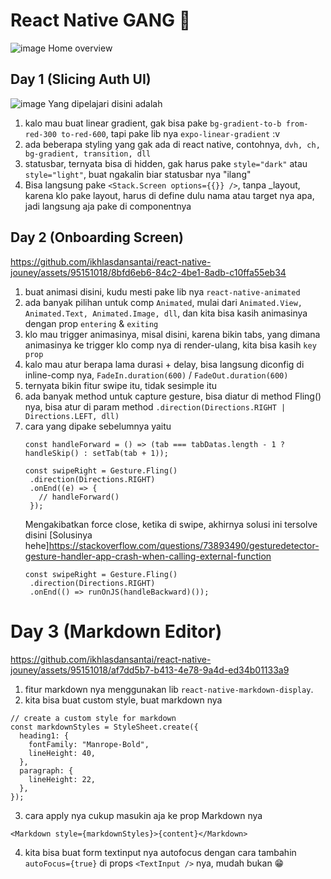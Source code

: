 # React Native GANG 🥶 
![image](https://github.com/ikhlasdansantai/react-native-jouney/assets/95151018/d0107b27-c240-4752-aee2-8f6a231c62ba)
Home overview

## Day 1 (Slicing Auth UI)
![image](https://github.com/ikhlasdansantai/react-native-jouney/assets/95151018/c21348b5-59de-490b-8e58-70a09c113398)
Yang dipelajari disini adalah
1. kalo mau buat linear gradient, gak bisa pake `bg-gradient-to-b from-red-300 to-red-600`, tapi pake lib nya `expo-linear-gradient` :v
2. ada beberapa styling yang gak ada di react native, contohnya, `dvh, ch, bg-gradient, transition, dll`
3. statusbar, ternyata bisa di hidden, gak harus pake `style="dark"` atau `style="light"`, buat ngakalin biar statusbar nya "ilang"
4. Bisa langsung pake `<Stack.Screen options={{}} />`, tanpa _layout, karena klo pake layout, harus di define dulu nama atau target nya apa, jadi langsung aja pake di componentnya



## Day 2 (Onboarding Screen)
https://github.com/ikhlasdansantai/react-native-jouney/assets/95151018/8bfd6eb6-84c2-4be1-8adb-c10ffa55eb34
1. buat animasi disini, kudu mesti pake lib nya `react-native-animated`
2. ada banyak pilihan untuk comp `Animated`, mulai dari `Animated.View, Animated.Text, Animated.Image, dll`, dan kita bisa kasih animasinya dengan prop `entering` & `exiting`
3. klo mau trigger animasinya, misal disini, karena bikin tabs, yang dimana animasinya ke trigger klo comp nya di render-ulang, kita bisa kasih `key prop`
4. kalo mau atur berapa lama durasi + delay, bisa langsung diconfig di inline-comp nya, `FadeIn.duration(600)` / `FadeOut.duration(600)`
5. ternyata bikin fitur swipe itu, tidak sesimple itu
6. ada banyak method untuk capture gesture, bisa diatur di method Fling() nya, bisa atur di param method `.direction(Directions.RIGHT | Directions.LEFT, dll)`
7. cara yang dipake sebelumnya yaitu
   ```tsx
   const handleForward = () => (tab === tabDatas.length - 1 ? handleSkip() : setTab(tab + 1));
   
   const swipeRight = Gesture.Fling()
    .direction(Directions.RIGHT)
    .onEnd((e) => {
      // handleForward()
    });
   ```
   Mengakibatkan force close, ketika di swipe, akhirnya solusi ini tersolve disini
   [Solusinya hehe]https://stackoverflow.com/questions/73893490/gesturedetector-gesture-handler-app-crash-when-calling-external-function
   ```tsx
   const swipeRight = Gesture.Fling()
    .direction(Directions.RIGHT)
    .onEnd(() => runOnJS(handleBackward)());
   ```

# Day 3 (Markdown Editor)
https://github.com/ikhlasdansantai/react-native-jouney/assets/95151018/af7dd5b7-b413-4e78-9a4d-ed34b01133a9
1. fitur markdown nya menggunakan lib `react-native-markdown-display`.
2. kita bisa buat custom style, buat markdown nya
```tsx
// create a custom style for markdown
const markdownStyles = StyleSheet.create({
  heading1: {
    fontFamily: "Manrope-Bold",
    lineHeight: 40,
  },
  paragraph: {
    lineHeight: 22,
  },
});
```
3. cara apply nya cukup masukin aja ke prop Markdown nya
```tsx
<Markdown style={markdownStyles}>{content}</Markdown>
```
4. kita bisa buat form textinput nya autofocus dengan cara tambahin `autoFocus={true}` di props `<TextInput />` nya, mudah bukan 😁


<!-- PropsWithChildren, adalah types untuk passing children...  -->
